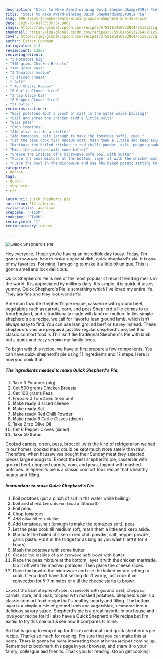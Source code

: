 ```yaml
---
description: "Steps to Make Award-winning Quick Shepherd&amp;#39;s Pie"
title: "Steps to Make Award-winning Quick Shepherd&amp;#39;s Pie"
slug: 996-steps-to-make-award-winning-quick-shepherd-and-39-s-pie
date: 2020-08-01T05:35:54.986Z
image: https://img-global.cpcdn.com/recipes/5759181456932864/751x532cq70/quick-shepherds-pie-recipe-main-photo.jpg
thumbnail: https://img-global.cpcdn.com/recipes/5759181456932864/751x532cq70/quick-shepherds-pie-recipe-main-photo.jpg
cover: https://img-global.cpcdn.com/recipes/5759181456932864/751x532cq70/quick-shepherds-pie-recipe-main-photo.jpg
author: Esther Goodman
ratingvalue: 4.3
reviewcount: 12269
recipeingredient:
- "3 Potatoes big"
- "500 grams Chicken Breasts"
- "100 grams Peas"
- "2 Tomatoes medium"
- "3 sliced cheese"
- " Salt"
- " Red Chilli Powder"
- "6 Garlic Cloves diced"
- "2 tsp Olive Oil"
- "6 Pepper Cloves diced"
- "50 Butter"
recipeinstructions:
- "Boil potatoes (put a pinch of salt in the water while boiling)"
- "Boil and shred the chicken (add a little salt)"
- "Boil peas"
- "Chop tomatoes"
- "Add olive oil to a skillet"
- "Add tomatoes, salt (enough to make the tomatoes soft), peas."
- "Let the peas cook till medium soft, mash them a little and keep aside."
- "Marinate the boiled chicken in red chilli powder, salt, pepper powder, garlic paste. Put it in the fridge for as long as you want (I left it for 4 hours)"
- "Mash the potatoes with some butter"
- "Grease the insides of a microwave safe bowl with butter"
- "Place the peas mixture at the bottom, layer it with the chicken marinade, top it off with the mashed potatoes. Then place the cheese slices."
- "Place the bowl in the microwave and use the baked potato setting to cook. If you don&#39;t have that setting don&#39;t worry, just cook it on convection for 5-7 minutes or u til the cheese starts to brown."
categories:
- Recipe
tags:
- quick
- shepherds
- pie

katakunci: quick shepherds pie 
nutrition: 212 calories
recipecuisine: American
preptime: "PT15M"
cooktime: "PT49M"
recipeyield: "1"
recipecategory: Dinner

---
```



![Quick Shepherd&#39;s Pie](https://img-global.cpcdn.com/recipes/5759181456932864/751x532cq70/quick-shepherds-pie-recipe-main-photo.jpg)

Hey everyone, I hope you're having an incredible day today. Today, I'm gonna show you how to make a special dish, quick shepherd&#39;s pie. It is one of my favorites. For mine, I am going to make it a little bit unique. This is gonna smell and look delicious.

Quick Shepherd&#39;s Pie is one of the most popular of recent trending meals in the world. It is appreciated by millions daily. It's simple, it is quick, it tastes yummy. Quick Shepherd&#39;s Pie is something which I've loved my entire life. They are fine and they look wonderful.

American favorite shepherd&#39;s pie recipe, casserole with ground beef, vegetables such as carrots, corn, and peas Shepherd&#39;s Pie comes to us from England, and is traditionally made with lamb or mutton. In this simple shepherd&#39;s pie recipe, we call for flavorful lean ground lamb, which isn&#39;t always easy to find. You can use lean ground beef or turkey instead. These shepherd&#39;s pies are prepared just like regular shepherd&#39;s pie, but this classic comfort food is This isn&#39;t the traditional Shepherd&#39;s Pie with lamb, but a quick and easy version my family loves.


To begin with this recipe, we have to first prepare a few components. You can have quick shepherd&#39;s pie using 11 ingredients and 12 steps. Here is how you cook that.

<!--inarticleads1-->

##### The ingredients needed to make Quick Shepherd&#39;s Pie:

1. Take 3 Potatoes (big)
1. Get 500 grams Chicken Breasts
1. Get 100 grams Peas
1. Prepare 2 Tomatoes (medium)
1. Make ready 3 sliced cheese
1. Make ready  Salt
1. Make ready  Red Chilli Powder
1. Make ready 6 Garlic Cloves (diced)
1. Take 2 tsp Olive Oil
1. Get 6 Pepper Cloves (diced)
1. Take 50 Butter


Cooked carrots, onion, peas, broccoli..with the kind of refrigeration we had in our homes, cooked meat could be kept much more safely than raw. Therefore, when housewives bought their Sunday meat they selected pieces large enough to. Expect the best shepherd&#39;s pie, casserole with ground beef, chopped carrots, corn, and peas, topped with mashed potatoes. Shepherd&#39;s pie is a classic comfort food recipe that&#39;s healthy, hearty and filling. 

<!--inarticleads2-->

##### Instructions to make Quick Shepherd&#39;s Pie:

1. Boil potatoes (put a pinch of salt in the water while boiling)
1. Boil and shred the chicken (add a little salt)
1. Boil peas
1. Chop tomatoes
1. Add olive oil to a skillet
1. Add tomatoes, salt (enough to make the tomatoes soft), peas.
1. Let the peas cook till medium soft, mash them a little and keep aside.
1. Marinate the boiled chicken in red chilli powder, salt, pepper powder, garlic paste. Put it in the fridge for as long as you want (I left it for 4 hours)
1. Mash the potatoes with some butter
1. Grease the insides of a microwave safe bowl with butter
1. Place the peas mixture at the bottom, layer it with the chicken marinade, top it off with the mashed potatoes. Then place the cheese slices.
1. Place the bowl in the microwave and use the baked potato setting to cook. If you don&#39;t have that setting don&#39;t worry, just cook it on convection for 5-7 minutes or u til the cheese starts to brown.


Expect the best shepherd&#39;s pie, casserole with ground beef, chopped carrots, corn, and peas, topped with mashed potatoes. Shepherd&#39;s pie is a classic comfort food recipe that&#39;s healthy, hearty and filling. The bottom layer is a simple a mix of ground lamb and vegetables, simmered into a delicious savory sauce. Shepherd&#39;s pie is a great favorite in our house and I love your recipe for it! I also have a Quick Shepherd&#39;s Pie recipe but I&#39;m exited to try this one out &amp; see how it compares to mine. 

So that is going to wrap it up for this exceptional food quick shepherd&#39;s pie recipe. Thanks so much for reading. I'm sure that you can make this at home. There is gonna be more interesting food at home recipes coming up. Remember to bookmark this page in your browser, and share it to your family, colleague and friends. Thank you for reading. Go on get cooking!
